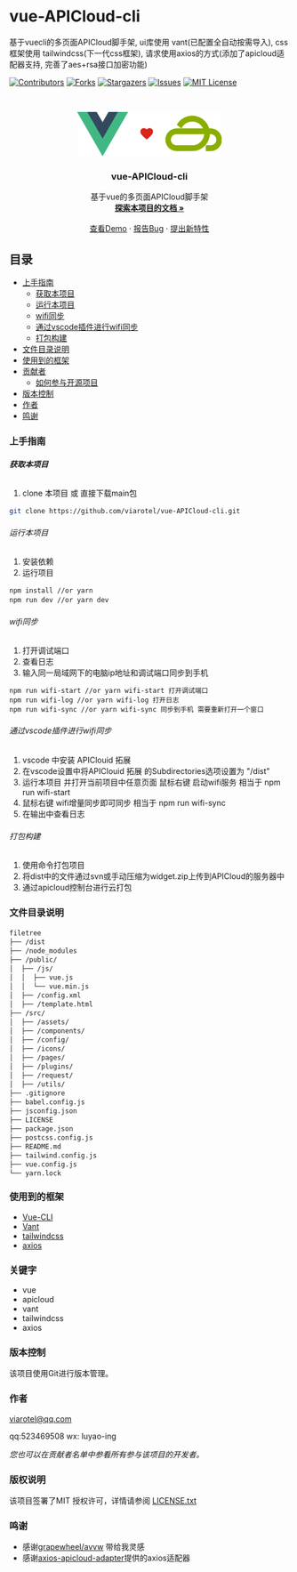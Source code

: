 

# vue-APICloud-cli

基于vuecli的多页面APICloud脚手架, ui库使用 vant(已配置全自动按需导入), css 框架使用 tailwindcss(下一代css框架), 请求使用axios的方式(添加了apicloud适配器支持, 完善了aes+rsa接口加密功能)

<!-- PROJECT SHIELDS -->

[![Contributors][contributors-shield]][contributors-url]
[![Forks][forks-shield]][forks-url]
[![Stargazers][stars-shield]][stars-url]
[![Issues][issues-shield]][issues-url]
[![MIT License][license-shield]][license-url]
<!-- [![LinkedIn][linkedin-shield]][linkedin-url] -->

<!-- PROJECT LOGO -->
<br />

<p align="center">
  <a href="https://github.com/Viarotel/vue-APICloud-cli">
    <img src="src/assets/img/logo.png" alt="viarotel" height="80">
  </a>
  <h3 align="center">vue-APICloud-cli</h3>
  <p align="center">
    基于vue的多页面APICloud脚手架
    <br />
    <a href="https://github.com/Viarotel/vue-APICloud-cli"><strong>探索本项目的文档 »</strong></a>
    <br />
    <br />
    <a href="https://github.com/Viarotel/vue-APICloud-cli">查看Demo</a>
    ·
    <a href="https://github.com/Viarotel/vue-APICloud-cli/issues">报告Bug</a>
    ·
    <a href="https://github.com/Viarotel/vue-APICloud-cli/issues">提出新特性</a>
  </p>

## 目录

- [上手指南](#上手指南)
  - [获取本项目](#获取本项目)
  - [运行本项目](#运行本项目)
  - [wifi同步](#wifi同步)
  - [通过vscode插件进行wifi同步](#通过vscode插件进行wifi同步)
  - [打包构建](#打包构建)
- [文件目录说明](#文件目录说明)
- [使用到的框架](#使用到的框架)
- [贡献者](#贡献者)
  - [如何参与开源项目](#如何参与开源项目)
- [版本控制](#版本控制)
- [作者](#作者)
- [鸣谢](#鸣谢)

### 上手指南

###### **获取本项目**

1. clone 本项目 或 直接下载main包

```sh
git clone https://github.com/viarotel/vue-APICloud-cli.git
```

###### 运行本项目

1. 安装依赖
2. 运行项目

```sh
npm install //or yarn
npm run dev //or yarn dev
```

###### wifi同步

1. 打开调试端口
2. 查看日志
3. 输入同一局域网下的电脑ip地址和调试端口同步到手机

```sh
npm run wifi-start //or yarn wifi-start 打开调试端口
npm run wifi-log //or yarn wifi-log 打开日志
npm run wifi-sync //or yarn wifi-sync 同步到手机 需要重新打开一个窗口
```

###### 通过vscode插件进行wifi同步

1. vscode 中安装 APIClouid 拓展
2. 在vscode设置中将APIClouid 拓展 的Subdirectories选项设置为 "/dist"
3. 运行本项目 并打开当前项目中任意页面 鼠标右键 启动wifi服务 相当于 npm run wifi-start
4. 鼠标右键 wifi增量同步即可同步 相当于 npm run wifi-sync
5. 在输出中查看日志

###### 打包构建

1. 使用命令打包项目
2. 将dist中的文件通过svn或手动压缩为widget.zip上传到APICloud的服务器中
3. 通过apicloud控制台进行云打包

### 文件目录说明

```
filetree
├── /dist
├── /node_modules
├── /public/
│  ├── /js/
│  │  ├── vue.js
│  │  └── vue.min.js
│  ├── /config.xml
│  ├── /template.html
├── /src/
│  ├── /assets/
│  ├── /components/
│  ├── /config/
│  ├── /icons/
│  ├── /pages/
│  ├── /plugins/
│  ├── /request/
│  ├── /utils/
├── .gitignore
├── babel.config.js
├── jsconfig.json
├── LICENSE
├── package.json
├── postcss.config.js
├── README.md
├── tailwind.config.js
├── vue.config.js
└── yarn.lock

```

### 使用到的框架

- [Vue-CLI](https://cli.vuejs.org)
- [Vant](https://vant-contrib.gitee.io/vant)
- [tailwindcss](https://www.tailwindcss.cn/)
- [axios](http://www.axios-js.com/)

### 关键字

- vue
- apicloud
- vant
- tailwindcss
- axios

### 版本控制

该项目使用Git进行版本管理。

### 作者

viarotel@qq.com

qq:523469508 wx: luyao-ing

 *您也可以在贡献者名单中参看所有参与该项目的开发者。*

### 版权说明

该项目签署了MIT 授权许可，详情请参阅 [LICENSE.txt](https://github.com/viarotel/vue-APICloud-cli/blob/master/LICENSE.txt)

### 鸣谢


- 感谢[grapewheel/avvw](https://github.com/grapewheel/avvw) 带给我灵感
- 感谢[axios-apicloud-adapter](https://github.com/F-loat/axios-apicloud-adapter)提供的axios适配器

<!-- links -->

[your-project-path]:viarotel/vue-APICloud-cli
[contributors-shield]: https://img.shields.io/github/contributors/viarotel/vue-APICloud-cli.svg?style=flat-square
[contributors-url]: https://github.com/viarotel/vue-APICloud-cli/graphs/contributors
[forks-shield]: https://img.shields.io/github/forks/viarotel/vue-APICloud-cli.svg?style=flat-square
[forks-url]: https://github.com/viarotel/vue-APICloud-cli/network/members
[stars-shield]: https://img.shields.io/github/stars/viarotel/vue-APICloud-cli.svg?style=flat-square
[stars-url]: https://github.com/viarotel/vue-APICloud-cli/stargazers
[issues-shield]: https://img.shields.io/github/issues/viarotel/vue-APICloud-cli.svg?style=flat-square
[issues-url]: https://img.shields.io/github/issues/viarotel/vue-APICloud-cli.svg
[license-shield]: https://img.shields.io/github/license/viarotel/vue-APICloud-cli.svg?style=flat-square
[license-url]: https://github.com/viarotel/vue-APICloud-cli/blob/master/LICENSE
[linkedin-shield]: https://img.shields.io/badge/-LinkedIn-black.svg?style=flat-square&logo=linkedin&colorB=555
[linkedin-url]: https://linkedin.com/in/viarotel
